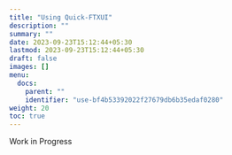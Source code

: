 ```yaml
---
title: "Using Quick-FTXUI"
description: ""
summary: ""
date: 2023-09-23T15:12:44+05:30
lastmod: 2023-09-23T15:12:44+05:30
draft: false
images: []
menu:
  docs:
    parent: ""
    identifier: "use-bf4b53392022f27679db6b35edaf0280"
weight: 20
toc: true
---
```


Work in Progress
